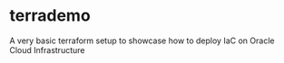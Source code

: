 # terrademo
A very basic terraform setup to showcase how to deploy IaC on Oracle Cloud Infrastructure
